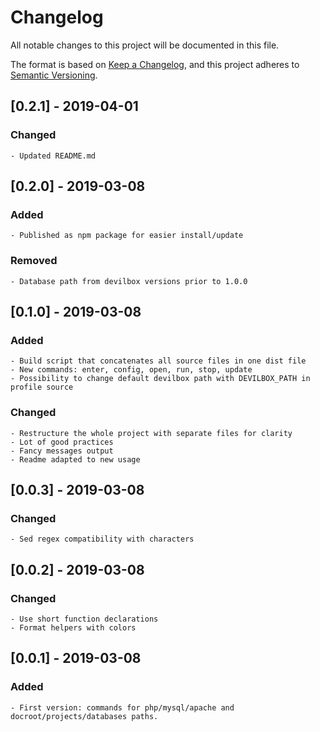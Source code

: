 # Changelog
All notable changes to this project will be documented in this file.

The format is based on [Keep a Changelog](https://keepachangelog.com/en/1.0.0/),
and this project adheres to [Semantic Versioning](https://semver.org/spec/v2.0.0.html).

## [0.2.1] - 2019-04-01
### Changed
    - Updated README.md

## [0.2.0] - 2019-03-08
### Added
    - Published as npm package for easier install/update
### Removed
    - Database path from devilbox versions prior to 1.0.0

## [0.1.0] - 2019-03-08
### Added
    - Build script that concatenates all source files in one dist file
    - New commands: enter, config, open, run, stop, update
    - Possibility to change default devilbox path with DEVILBOX_PATH in profile source
### Changed
    - Restructure the whole project with separate files for clarity
    - Lot of good practices
    - Fancy messages output
    - Readme adapted to new usage

## [0.0.3] - 2019-03-08
### Changed
    - Sed regex compatibility with characters

## [0.0.2] - 2019-03-08
### Changed
    - Use short function declarations
    - Format helpers with colors

## [0.0.1] - 2019-03-08
### Added
    - First version: commands for php/mysql/apache and docroot/projects/databases paths.

